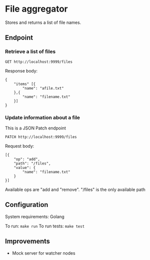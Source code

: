 # File aggregator

Stores and returns a list of file names.

## Endpoint

### Retrieve a list of files

```
GET http://localhost:9999/files
```

Response body:
```
{
    "items" [{
        "name": "afile.txt"
    },{
        "name": "filename.txt"
    }]
}
```

### Update information about a file

This is a JSON Patch endpoint

```
PATCH http://localhost:9999/files
```
Request body:
```
[{
    "op": "add",
    "path": "/files",
    "value": {
        "name": "filename.txt"
    }
}]
```

Available ops are "add and "remove". "/files" is the only available path

## Configuration

System requirements: Golang

To run: `make run`
To run tests: `make test`

## Improvements
- Mock server for watcher nodes
